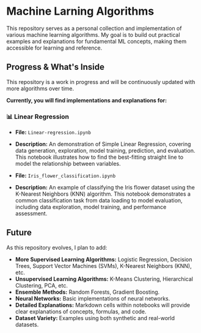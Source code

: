 # Machine Larning Algorithms 

This repository serves as a personal collection and implementation of various machine learning algorithms. My goal is to build out practical examples and explanations for fundamental ML concepts, making them accessible for learning and reference.


## Progress & What's Inside 

This repository is a work in progress and will be continuously updated with more algorithms over time.

**Currently, you will find implementations and explanations for:**

### 📊 Linear Regression

* **File:** `Linear-regression.ipynb`
* **Description:** An demonstration of Simple Linear Regression, covering data generation, exploration, model training, prediction, and evaluation. This notebook illustrates how to find the best-fitting straight line to model the relationship between variables.

* **File:** `Iris_flower_classification.ipynb`
* **Description:** An example of classifying the Iris flower dataset using the K-Nearest Neighbors (KNN) algorithm. This notebook demonstrates a common classification task from data loading to model evaluation, including data exploration, model training, and performance assessment.

## Future

As this repository evolves, I plan to add:

* **More Supervised Learning Algorithms:** Logistic Regression, Decision Trees, Support Vector Machines (SVMs), K-Nearest Neighbors (KNN), etc.
* **Unsupervised Learning Algorithms:** K-Means Clustering, Hierarchical Clustering, PCA, etc.
* **Ensemble Methods:** Random Forests, Gradient Boosting.
* **Neural Networks:** Basic implementations of neural networks.
* **Detailed Explanations:** Markdown cells within notebooks will provide clear explanations of concepts, formulas, and code.
* **Dataset Variety:** Examples using both synthetic and real-world datasets.
